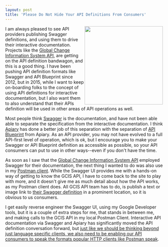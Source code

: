 ```yaml
---
layout: post
title: 'Please Do Not Hide Your API Definitions From Consumers'
---
```

<p><img src="https://s3.amazonaws.com/kinlane-productions/bw-icons/bw-nose-disguise.png" alt="" width="250" align="right" /></p>
<p>I am always pleased to see API providers publishing Swagger definitions, and using them to drive their interactive documentation. Projects like the&nbsp;<a href="http://data.globalchange.gov/">Global Change Information System API</a>, are getting on the API definition bandwagon, and this is a good thing. I have been pushing API definition formats like Swagger and API Blueprint since 2012, but in 2015, while I want to keep on-boarding folks to the concept of using API definitions for interactive documentation, but I also want them to also understand that their APIs definition will be used in other areas of API operations as well.</p>
<p>Most people think <a href="http://swagger.io">Swagger</a> is the documentation, and have not been able able to separate the specification from the interactive documentation. I think <a href="http://apiary.ioo">Apiary</a> has done a better job of this separation with the separation of <a href="http://apiblueprint.com">API Blueprint</a> from Apiary. As an API provider, you may not have evolved to a full API-first level of operation, which is ok, but I encourage you to make your Swagger or API Blueprint definition as accessible as possible, so your API consumers can put to use in other ways--even if you don't have the time.</p>
<p>As soon as I saw that the&nbsp;<a href="http://data.globalchange.gov/">Global Change Information System API</a>&nbsp;employed Swagger for their documentation, the next thing I wanted to do was also use in my <a href="https://www.getpostman.com/">Postman client</a>. While the Swagger UI provides me with a hands-on way of getting to know the GCIS API, I have to come back to the site to play with more, and it doesn't give me as much detail about how the API works, as my Postman client does. All GCIS API team has to do, is publish a text or image link to <a href="/admin/blog/view-source:http:/data.globalchange.gov/api_reference.json">their Swagger definition</a> in a prominent location, so it is obvious to us consumers.</p>
<p>I get easily reverse engineer the Swagger UI, using my Google Developer tools, but it is a couple of extra steps for me, that stands in between me, and making calls to the GCIS API in my local Postman Client. Interactive API documentation via Swagger and Apiary has significantly moved the API definition conversation forward, but <a href="http://apievangelist.com/2015/08/28/thinking-beyond-just-language-specific-clients-and-also-speaking-the-formats-popular-http-clients-are-using/">just like we should be thinking beyond just language specific clients, we also need to be enabling our API consumers to speak the formats popular HTTP clients like Postman speak</a>.</p>
